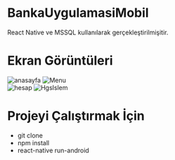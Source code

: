 # BankaUygulamasiMobil
React Native ve MSSQL kullanılarak gerçekleştirilmişitir.
</br>
# Ekran Görüntüleri
![anasayfa](https://user-images.githubusercontent.com/26633192/78393704-020b0200-75f3-11ea-822e-352afd768b60.PNG)
![Menu](https://user-images.githubusercontent.com/26633192/78393734-13540e80-75f3-11ea-817a-79241dd7dfe4.PNG)
</br>
![hesap](https://user-images.githubusercontent.com/26633192/78393772-25ce4800-75f3-11ea-952c-0380a1f00afa.PNG)
![HgsIslem](https://user-images.githubusercontent.com/26633192/78393784-29fa6580-75f3-11ea-9dbd-869fc7bb33fd.PNG)

# Projeyi Çalıştırmak İçin
- git clone
- npm install
- react-native run-android

